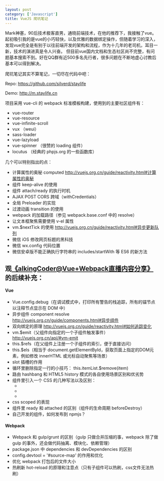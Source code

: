 ```yaml
---
layout: post
category: ['Javascript']
title: VueJS 爬坑笔记
---
```


Mark神塞，90后技术极客直男，通晓前端技术，在他的推荐下，我接触了vue。
起初吸引我的是vue的小巧轻快，以及优雅的数据绑定操作，但随着学习的深入，发现vue完全是有别于以往前端开发的架构和流程，作为十几年的老司机，耳目一新，技术的演进真是令人兴奋。
但目前vue国内文档和生态社区尚不完整，有问题基本搜索不到。好在QQ群有近500多名先行者，很多问题在不断地虚心讨教后基本可以得到解决。

爬坑笔记其实不算笔记，一切尽在代码中吧：

Repo: <https://github.com/silverd/staylife>

Demo: <http://m.staylife.cn>

项目采用 vue-cli 的 webpack 标准模板构建，使用到的主要社区组件有：

- vue-router
- vue-resource
- vue-infinite-scroll
- vux （weui）
- sass-loader
- vue-lazyload
- vue-spinner （很赞的 loading 组件）
- locutus （经典的 phpjs.org 的一些函数库）

几个可以特别指出的点：

- 计算属性的奥秘 computed <http://vuejs.org.cn/guide/reactivity.html#计算属性的奥秘>
- 组件 keep-alive 的使用
- 组件 attach/ready 的执行时机
- AJAX POST CORS 跨域（withCredentials）
- 全局 Preloader 的实现
- 过渡动画 transition 的使用
- webpack 的加载路径（参见 webpack.base.conf 中的 resolve）
- 让文本框聚焦需要使用 v-el 属性
- vm.$nextTick 的使用 <http://vuejs.org.cn/guide/reactivity.html#异步更新队列>
- 微信 iOS 修改网页标题的黑科技
- 微信 wx.config 代码位置
- 微信安卓版不能正确执行字符串的 includes/startWith 等 ES6 的新方法

## 观[《alkingCoder@Vue+Webpack直播内容分享》](https://www.talkingcoder.com/article/live1)的后续补充：

#### Vue

- Vue.config.debug（在调试模式中，打印所有警告的栈追踪，所有的锚节点以注释节点显示在 DOM 中）
- 异步组件 component resolve <http://vuejs.org.cn/guide/components.html#异步组件>
- 双向绑定的原理 <http://vuejs.org.cn/guide/reactivity.html#如何追踪变化>
- vm.$emit（父组件向指定的一个子组件触发事件）<http://vuejs.org.cn/api/#vm-emit>
- this.$refs（在父组件上注册一个子组件的索引，便于直接访问）
- this.$els（相当于 document.getElementById，获取页面上指定的DOM元素，例如修改 innerHTML 或光标自动聚焦等场景）
- slot 插槽的作用
- 循环里删除指定一行的小技巧： this.itemList.$remove(item)
- 路由 hashbang 和 HTML5 history 模式的各自使用场景区别和优劣势
- 组件里引入一个 CSS 的几种写法以及区别：
    - <style> @import 'a.css' </style>
    - <script> import 'a.css' </script>
    - <style src="a.css"></style>
- css scoped 的表现
- 组件里 ready 和 attached 的区别（组件的生命周期 beforeDestroy）
- 自己开发的组件，如何发布到 npmjs？

#### Webpack

- Webpack 和 gulp/grunt 的区别（gulp 只做合并压缩的事，webpack 除了做 gulp 的事外，还会做代码抽离、模块化、依赖管理）
- package.json 中 dependencies 和 devDependencies 的区别
- config.devtool = '#source-map' 的作用和优化
- 优化 webpack 打包后的文件大小
- 热刷新 hot-reload 的原理和注意点（只有子组件可以热刷，css文件无法热刷）
